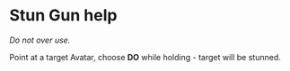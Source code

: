 # Stun Gun help

*Do not over use.*

Point at a target Avatar, choose **DO** while holding - target will be stunned.